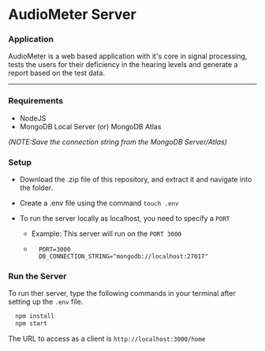 # AudioMeter Server

### Application
AudioMeter is a web based application with it's core in signal processing, tests the users for their deficiency in the hearing levels and generate a report based on the test data.

---

### Requirements
* NodeJS
* MongoDB Local Server (or) MongoDB Atlas

_(NOTE:Save the connection string from the MongoDB Server/Atlas)_

### Setup
* Download the .zip file of this repository, and extract it and navigate into the folder.
* Create a .env file using the command `touch .env`
* To run the server locally as localhost, you need to specify a `PORT`

  * Example: This server will run on the `PORT 3000`
  * 
    ```.env
      PORT=3000
      DB_CONNECTION_STRING="mongodb://localhost:27017"
    ```

### Run the Server
To run ther server, type the following commands in your terminal after setting up the `.env` file.
```bash
  npm install
  npm start
```

The URL to access as a client is `http://localhost:3000/home`
